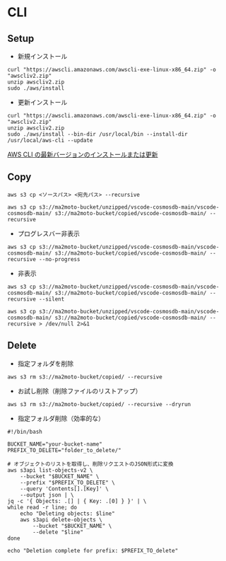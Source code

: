 # CLI

## Setup

- 新規インストール

```
curl "https://awscli.amazonaws.com/awscli-exe-linux-x86_64.zip" -o "awscliv2.zip"
unzip awscliv2.zip
sudo ./aws/install
```

- 更新インストール

```
curl "https://awscli.amazonaws.com/awscli-exe-linux-x86_64.zip" -o "awscliv2.zip"
unzip awscliv2.zip
sudo ./aws/install --bin-dir /usr/local/bin --install-dir /usr/local/aws-cli --update
```


[AWS CLI の最新バージョンのインストールまたは更新](https://docs.aws.amazon.com/ja_jp/cli/latest/userguide/getting-started-install.html)

## Copy

```
aws s3 cp <ソースパス> <宛先パス> --recursive
```

```
aws s3 cp s3://ma2moto-bucket/unzipped/vscode-cosmosdb-main/vscode-cosmosdb-main/ s3://ma2moto-bucket/copied/vscode-cosmosdb-main/ --recursive
```

- プログレスバー非表示

```
aws s3 cp s3://ma2moto-bucket/unzipped/vscode-cosmosdb-main/vscode-cosmosdb-main/ s3://ma2moto-bucket/copied/vscode-cosmosdb-main/ --recursive --no-progress
```

- 非表示

```
aws s3 cp s3://ma2moto-bucket/unzipped/vscode-cosmosdb-main/vscode-cosmosdb-main/ s3://ma2moto-bucket/copied/vscode-cosmosdb-main/ --recursive --silent
```

```
aws s3 cp s3://ma2moto-bucket/unzipped/vscode-cosmosdb-main/vscode-cosmosdb-main/ s3://ma2moto-bucket/copied/vscode-cosmosdb-main/ --recursive > /dev/null 2>&1
```

## Delete

- 指定フォルダを削除

```
aws s3 rm s3://ma2moto-bucket/copied/ --recursive
```

- お試し削除（削除ファイルのリストアップ）

```
aws s3 rm s3://ma2moto-bucket/copied/ --recursive --dryrun
```

- 指定フォルダ削除（効率的な）

```
#!/bin/bash

BUCKET_NAME="your-bucket-name"
PREFIX_TO_DELETE="folder_to_delete/"

# オブジェクトのリストを取得し、削除リクエストのJSON形式に変換
aws s3api list-objects-v2 \
    --bucket "$BUCKET_NAME" \
    --prefix "$PREFIX_TO_DELETE" \
    --query 'Contents[].[Key]' \
    --output json | \
jq -c '{ Objects: .[] | { Key: .[0] } }' | \
while read -r line; do
    echo "Deleting objects: $line"
    aws s3api delete-objects \
        --bucket "$BUCKET_NAME" \
        --delete "$line"
done

echo "Deletion complete for prefix: $PREFIX_TO_delete"
```